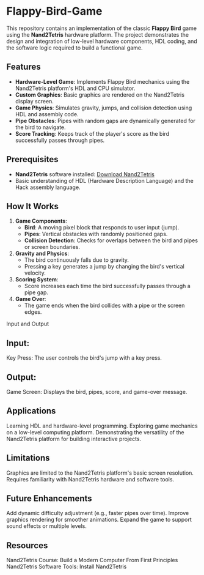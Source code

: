 # Flappy-Bird-Game



This repository contains an implementation of the classic **Flappy Bird** game using the **Nand2Tetris** hardware platform. The project demonstrates the design and integration of low-level hardware components, HDL coding, and the software logic required to build a functional game.

## Features
- **Hardware-Level Game**: Implements Flappy Bird mechanics using the Nand2Tetris platform's HDL and CPU simulator.
- **Custom Graphics**: Basic graphics are rendered on the Nand2Tetris display screen.
- **Game Physics**: Simulates gravity, jumps, and collision detection using HDL and assembly code.
- **Pipe Obstacles**: Pipes with random gaps are dynamically generated for the bird to navigate.
- **Score Tracking**: Keeps track of the player's score as the bird successfully passes through pipes.

## Prerequisites
- **Nand2Tetris** software installed: [Download Nand2Tetris](https://www.nand2tetris.org/software)
- Basic understanding of HDL (Hardware Description Language) and the Hack assembly language.

## How It Works
1. **Game Components**:
   - **Bird**: A moving pixel block that responds to user input (jump).
   - **Pipes**: Vertical obstacles with randomly positioned gaps.
   - **Collision Detection**: Checks for overlaps between the bird and pipes or screen boundaries.
2. **Gravity and Physics**:
   - The bird continuously falls due to gravity.
   - Pressing a key generates a jump by changing the bird's vertical velocity.
3. **Scoring System**:
   - Score increases each time the bird successfully passes through a pipe gap.
4. **Game Over**:
   - The game ends when the bird collides with a pipe or the screen edges.

Input and Output

## Input:
Key Press: The user controls the bird's jump with a key press.

## Output:
Game Screen: Displays the bird, pipes, score, and game-over message.

## Applications

Learning HDL and hardware-level programming.
Exploring game mechanics on a low-level computing platform.
Demonstrating the versatility of the Nand2Tetris platform for building interactive projects.

## Limitations

Graphics are limited to the Nand2Tetris platform's basic screen resolution.
Requires familiarity with Nand2Tetris hardware and software tools.

## Future Enhancements

Add dynamic difficulty adjustment (e.g., faster pipes over time).
Improve graphics rendering for smoother animations.
Expand the game to support sound effects or multiple levels.

## Resources

Nand2Tetris Course: Build a Modern Computer From First Principles
Nand2Tetris Software Tools: Install Nand2Tetris
